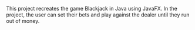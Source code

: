 This project recreates the game Blackjack in Java using JavaFX. In the project, the user can set their bets and play against the dealer until they run out of money.
